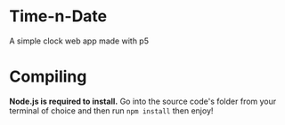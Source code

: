 
# Time-n-Date
A simple clock web app made with p5

# Compiling
**Node.js is required to install.**
Go into the source code's folder from your terminal of choice and then run `npm install` then enjoy!
